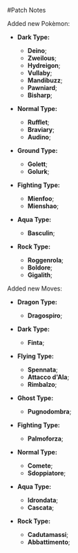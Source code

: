 #Patch Notes

Added new Pokèmon:
 - **Dark Type:**
   - **Deino**;
   - **Zweilous**;
   - **Hydreigon**;
   - **Vullaby**;
   - **Mandibuzz**;
   - **Pawniard**;
   - **Bisharp**;
   
 - **Normal Type:**
   - **Rufflet**;
   - **Braviary**;
   - **Audino**;
   
 - **Ground Type:**
   - **Golett**;
   - **Golurk**;
   
 - **Fighting Type:**
   - **Mienfoo**;
   - **Mienshao**;
   
 - **Aqua Type:**
   - **Basculin**;

 - **Rock Type:**
   - **Roggenrola**;
   - **Boldore**;
   - **Gigalith**;
  
Added new Moves:
 - **Dragon Type:**
   - **Dragospiro**;
 
 - **Dark Type:**
   - **Finta**;
   
 - **Flying Type:**
   - **Spennata**;
   - **Attacco d'Ala**;
   - **Rimbalzo**;
 
 - **Ghost Type:**
   - **Pugnodombra**;
   
 - **Fighting Type:**
   - **Palmoforza**;
   
 - **Normal Type:**
   - **Comete**;
   - **Sdoppiatore**;
   
 - **Aqua Type:**
   - **Idrondata**;
   - **Cascata**;

 - **Rock Type:**
   - **Cadutamassi**;
   - **Abbattimento**;